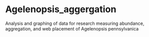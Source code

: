 # Agelenopsis_aggergation
Analysis and graphing of data for research measuring abundance, aggregation, and web placement of Agelenopsis pennsylvanica
